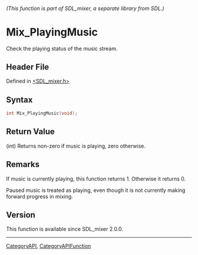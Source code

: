 ###### (This function is part of SDL_mixer, a separate library from SDL.)
# Mix_PlayingMusic

Check the playing status of the music stream.

## Header File

Defined in [<SDL_mixer.h>](https://github.com/libsdl-org/SDL_mixer/blob/SDL2/include/SDL_mixer.h)

## Syntax

```c
int Mix_PlayingMusic(void);
```

## Return Value

(int) Returns non-zero if music is playing, zero otherwise.

## Remarks

If music is currently playing, this function returns 1. Otherwise it
returns 0.

Paused music is treated as playing, even though it is not currently making
forward progress in mixing.

## Version

This function is available since SDL_mixer 2.0.0.

----
[CategoryAPI](CategoryAPI), [CategoryAPIFunction](CategoryAPIFunction)

